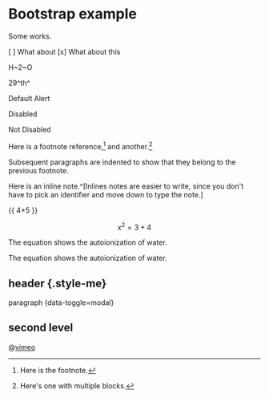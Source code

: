 # Bootstrap example

Some works.

[ ] What about
[x] What about this

H~2~O

29^th^

<b-img src="https://picsum.photos/1024/400/?image=41" fluid alt="Responsive image" />
</div>

<b-alert show>Default Alert</b-alert>

<b-button disabled variant="success">Disabled</b-button>

<b-button variant="success">Not Disabled</b-button>

Here is a footnote reference,[^1] and another.[^longnote]

[^1]: Here is the footnote.
[^longnote]: Here's one with multiple blocks.

  Subsequent paragraphs are indented to show that they belong to the previous footnote.

Here is an inline note.^[Inlines notes are easier to write, since you don't have to pick an identifier and move down to type the note.]

{{ 4+5 }}

$$ x^2= 3+4 $$

<LaTeX formula="x^2 - 2x\aq" />

The equation <LaTeX formula="\ce{H2O\liquid{} <=> H+\aq{} + OH^{-}\aq{}}" inline v-b-popover.hover="'I am popover content!'" title="Popover Title"/> shows the <span v-b-tooltip.hover title="I'm a tooltip!">autoionization of water</span>.

The equation <LaTeX formula="\ce{H2O\liquid{} <=> H+\aq{} + OH^{-}\aq{}}" /> shows the autoionization of water.

## header {.style-me}

paragraph {data-toggle=modal}

## second level

<Boostrap/>

@[vimeo](288282144)
